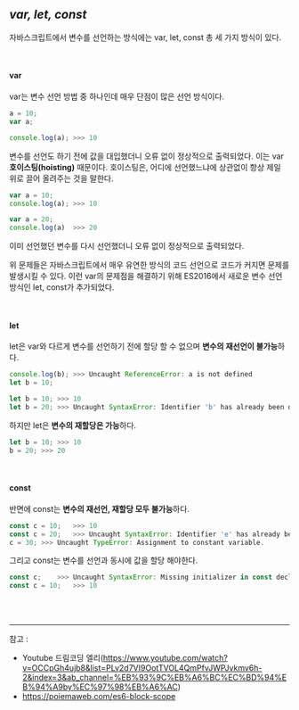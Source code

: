 ## *var, let, const* 

자바스크립트에서 변수를 선언하는 방식에는 var, let, const 총 세 가지 방식이 있다.

<br>

#### var

var는 변수 선언 방법 중 하나인데 매우 단점이 많은 선언 방식이다.

```javascript
a = 10;
var a;

console.log(a);	>>> 10
```

변수를 선언도 하기 전에 값을 대입했더니 오류 없이 정상적으로 출력되었다.  이는 var **호이스팅(hoisting)** 때문이다.  호이스팅은, 어디에 선언했느냐에 상관없이 항상 제일 위로 끌어 올려주는 것을 말한다. 

```javascript
var a = 10;
console.log(a);	>>> 10

var a = 20;
console.log(a)	>>> 20
```

이미 선언했던 변수를 다시 선언했더니 오류 없이 정상적으로 출력되었다.

위 문제들은 자바스크립트에서 매우 유연한 방식의 코드 선언으로 코드가 커지면 문제를 발생시킬 수 있다. 이런 var의 문제점을 해결하기 위해 ES2016에서 새로운 변수 선언 방식인 let, const가 추가되었다.

<br>

#### let

let은 var와 다르게 변수를 선언하기 전에 할당 할 수 없으며 **변수의 재선언이 불가능**하다.

```javascript
console.log(b);	>>> Uncaught ReferenceError: a is not defined
let b = 10;
```



```javascript
let b = 10;	>>> 10
let b = 20;	>>> Uncaught SyntaxError: Identifier 'b' has already been declared 
```

하지만 let은 **변수의 재할당은 가능**하다. 

```javascript
let b = 10;	>>> 10
b = 20;	>>> 20
```

<br>

#### const

반면에 const는 **변수의 재선언, 재할당 모두 불가능**하다.

```javascript
const c = 10;	>>> 10
const c = 20;	>>> Uncaught SyntaxError: Identifier 'e' has already been declared
c = 30;	>>> Uncaught TypeError: Assignment to constant variable.
```

그리고 const는 변수를 선언과 동시에 값을 할당 해야한다.

```javascript
const c;	>>> Uncaught SyntaxError: Missing initializer in const declaration
const c = 10;	>>> 10
```

<br>

<br>

___

참고 : 

- Youtube 드림코딩 엘리(https://www.youtube.com/watch?v=OCCpGh4ujb8&list=PLv2d7VI9OotTVOL4QmPfvJWPJvkmv6h-2&index=3&ab_channel=%EB%93%9C%EB%A6%BC%EC%BD%94%EB%94%A9by%EC%97%98%EB%A6%AC)
- https://poiemaweb.com/es6-block-scope

​		
